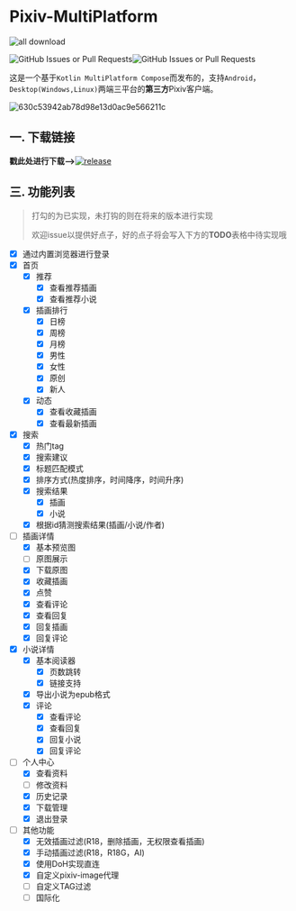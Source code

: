 # Pixiv-MultiPlatform

![all download](https://img.shields.io/github/downloads/kagg886/Pixiv-MultiPlatform/total)

![GitHub Issues or Pull Requests](https://img.shields.io/github/issues/kagg886/Pixiv-MultiPlatform)![GitHub Issues or Pull Requests](https://img.shields.io/github/issues-closed/kagg886/Pixiv-MultiPlatform)

这是一个基于`Kotlin MultiPlatform Compose`而发布的，支持`Android`，`Desktop(Windows,Linux)`两端三平台的**第三方**Pixiv客户端。

![630c53942ab78d98e13d0ac9e566211c](./README.assets/630c53942ab78d98e13d0ac9e566211c.png)

## 一. 下载链接

**戳此处进行下载-->**[![release](https://img.shields.io/github/v/release/kagg886/Pixiv-MultiPlatform)](https://github.com/kagg886/Pixiv-MultiPlatform/releases/latest)

## 三. 功能列表

> 打勾的为已实现，未打钩的则在将来的版本进行实现
>
> 欢迎issue以提供好点子，好的点子将会写入下方的**TODO**表格中待实现哦

- [x] 通过内置浏览器进行登录
- [x] 首页
  - [x] 推荐
    - [x] 查看推荐插画
    - [x] 查看推荐小说
  - [x] 插画排行
    - [x] 日榜
    - [x] 周榜
    - [x] 月榜
    - [x] 男性
    - [x] 女性
    - [x] 原创
    - [x] 新人
  - [x] 动态
    - [x] 查看收藏插画
    - [x] 查看最新插画
- [x] 搜索
  - [x] 热门tag
  - [x] 搜索建议
  - [x] 标题匹配模式
  - [x] 排序方式(热度排序，时间降序，时间升序)
  - [x] 搜索结果
    - [x] 插画
    - [x] 小说
  - [x] 根据id猜测搜索结果(插画/小说/作者)
- [ ] 插画详情
  - [x] 基本预览图
  - [ ] 原图展示
  - [x] 下载原图
  - [x] 收藏插画
  - [x] 点赞
  - [x] 查看评论
  - [x] 查看回复
  - [x] 回复插画
  - [x] 回复评论
- [x] 小说详情
  - [x] 基本阅读器
    - [x] 页数跳转
    - [x] 链接支持
  - [x] 导出小说为epub格式
  - [x] 评论
    - [x] 查看评论
    - [x] 查看回复
    - [x] 回复小说
    - [x] 回复评论
- [ ] 个人中心
  - [x] 查看资料
  - [ ] 修改资料
  - [x] 历史记录
  - [x] 下载管理
  - [x] 退出登录

- [ ] 其他功能
  - [x] 无效插画过滤(R18，删除插画，无权限查看插画)
  - [x] 手动插画过滤(R18，R18G，AI)
  - [x] 使用DoH实现直连
  - [x] 自定义pixiv-image代理
  - [ ] 自定义TAG过滤
  - [ ] 国际化